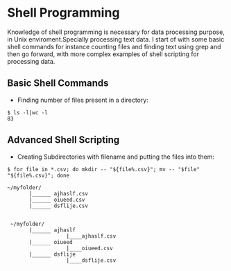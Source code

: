 # Shell Programming

Knowledge of shell programming is necessary for data processing purpose, in Unix enviroment.Specially processing text data.
I start of with some basic shell commands for instance counting files and finding text using grep and then go forward, with more complex examples of shell scripting for processing data.

## Basic Shell Commands  

* Finding number of files present in a directory:

```
$ ls -l|wc -l
83
```

## Advanced Shell Scripting  

* Creating Subdirectories with filename and putting the files into them:  

```
$ for file in *.csv; do mkdir -- "${file%.csv}"; mv -- "$file" "${file%.csv}"; done  

~/myfolder/
       |______ ajhaslf.csv
       |______ oiueed.csv
       |______ dsflije.csv  
       
       
 ~/myfolder/
       |______ ajhaslf
                   |____ajhaslf.csv
       |______ oiueed
                   |____oiueed.csv
       |______ dsflije
                   |____dsflije.csv

```

